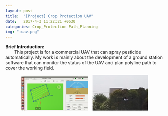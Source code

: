 ```yaml
---  
layout: post  
title:  "[Project] Crop Protection UAV"  
date:   2017-4-3 11:22:21 +0530  
categories: Crop_Protection Path_Planning
img: ":uav.png"
---      
```

__Brief Introduction:__   
&ensp;&ensp;&ensp;&ensp;This project is for a commercial UAV that can spray pesticide automatically. My work is mainly about the development of a ground station software that can monitor the status of the UAV and plan polyline path to cover the working field.  
<center>
	<img src="/assets/img/posts/ground.png" width="42%">&ensp;&ensp;<img src="/assets/img/posts/uav.png" width="35%">  
</center>      
    

   
 
